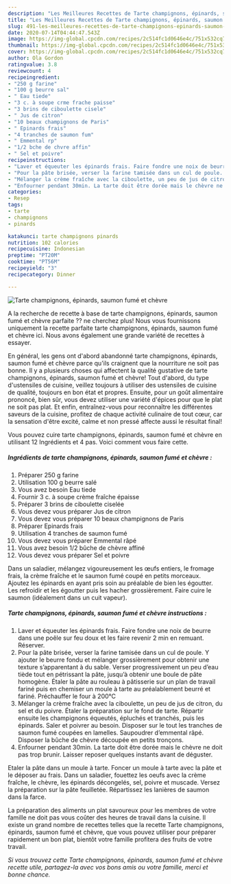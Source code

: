 ```yaml
---
description: "Les Meilleures Recettes de Tarte champignons, épinards, saumon fumé et chèvre"
title: "Les Meilleures Recettes de Tarte champignons, épinards, saumon fumé et chèvre"
slug: 491-les-meilleures-recettes-de-tarte-champignons-epinards-saumon-fume-et-chevre
date: 2020-07-14T04:44:47.543Z
image: https://img-global.cpcdn.com/recipes/2c514fc1d0646e4c/751x532cq70/tarte-champignons-epinards-saumon-fume-et-chevre-photo-principale-de-la-recette.jpg
thumbnail: https://img-global.cpcdn.com/recipes/2c514fc1d0646e4c/751x532cq70/tarte-champignons-epinards-saumon-fume-et-chevre-photo-principale-de-la-recette.jpg
cover: https://img-global.cpcdn.com/recipes/2c514fc1d0646e4c/751x532cq70/tarte-champignons-epinards-saumon-fume-et-chevre-photo-principale-de-la-recette.jpg
author: Ola Gordon
ratingvalue: 3.8
reviewcount: 4
recipeingredient:
- "250 g farine"
- "100 g beurre sal"
- " Eau tiede"
- "3 c. à soupe crme frache paisse"
- "3 brins de ciboulette cisele"
- " Jus de citron"
- "10 beaux champignons de Paris"
- " Epinards frais"
- "4 tranches de saumon fum"
- " Emmental rp"
- "1/2 bche de chvre affin"
- " Sel et poivre"
recipeinstructions:
- "Laver et équeuter les épinards frais. Faire fondre une noix de beurre dans une poêle sur feu doux et les faire revenir 2 min en remuant. Réserver."
- "Pour la pâte brisée, verser la farine tamisée dans un cul de poule. Y ajouter le beurre fondu et mélanger grossièrement pour obtenir une texture s’apparentant à du sable. Verser progressivement un peu d’eau tiède tout en pétrissant la pâte, jusqu’à obtenir une boule de pâte homogène. Étaler la pâte au rouleau à pâtisserie sur un plan de travail fariné puis en chemiser un moule à tarte au préalablement beurré et fariné. Préchauffer le four à 200°C"
- "Mélanger la crème fraîche avec la ciboulette, un peu de jus de citron, du sel et du poivre. Étaler la préparation sur le fond de tarte. Répartir ensuite les champignons équeutés, épluchés et tranchés, puis les épinards. Saler et poivrer au besoin. Disposer sur le tout les tranches de saumon fumé coupées en lamelles. Saupoudrer d’emmental râpé. Disposer la bûche de chèvre découpée en petits tronçons."
- "Enfourner pendant 30min. La tarte doit être dorée mais le chèvre ne doit pas trop brunir. Laisser reposer quelques instants avant de déguster."
categories:
- Resep
tags:
- tarte
- champignons
- pinards

katakunci: tarte champignons pinards 
nutrition: 102 calories
recipecuisine: Indonesian
preptime: "PT20M"
cooktime: "PT56M"
recipeyield: "3"
recipecategory: Dinner

---
```



![Tarte champignons, épinards, saumon fumé et chèvre](https://img-global.cpcdn.com/recipes/2c514fc1d0646e4c/751x532cq70/tarte-champignons-epinards-saumon-fume-et-chevre-photo-principale-de-la-recette.jpg)

A la recherche de recette à base de tarte champignons, épinards, saumon fumé et chèvre parfaite ?? ne cherchez plus! Nous vous fournissons uniquement la recette parfaite tarte champignons, épinards, saumon fumé et chèvre ici. Nous avons également une grande variété de recettes à essayer.

En général, les gens ont d'abord abandonné tarte champignons, épinards, saumon fumé et chèvre parce qu'ils craignent que la nourriture ne soit pas bonne. Il y a plusieurs choses qui affectent la qualité gustative de tarte champignons, épinards, saumon fumé et chèvre! Tout d'abord, du type d'ustensiles de cuisine, veillez toujours à utiliser des ustensiles de cuisine de qualité, toujours en bon état et propres. Ensuite, pour un goût alimentaire prononcé, bien sûr, vous devez utiliser une variété d'épices pour que le plat ne soit pas plat. Et enfin, entraînez-vous pour reconnaître les différentes saveurs de la cuisine, profitez de chaque activité culinaire de tout cœur, car la sensation d'être excité, calme et non pressé affecte aussi le résultat final!

<!--inarticleads1-->

Vous pouvez cuire tarte champignons, épinards, saumon fumé et chèvre en utilisant 12 Ingrédients et 4 pas. Voici comment vous faire cette.

##### Ingrédients de tarte champignons, épinards, saumon fumé et chèvre :

1. Préparer 250 g farine
1. Utilisation 100 g beurre salé
1. Vous avez besoin  Eau tiede
1. Fournir 3 c. à soupe crème fraîche épaisse
1. Préparer 3 brins de ciboulette ciselée
1. Vous devez vous préparer  Jus de citron
1. Vous devez vous préparer 10 beaux champignons de Paris
1. Préparer  Epinards frais
1. Utilisation 4 tranches de saumon fumé
1. Vous devez vous préparer  Emmental râpé
1. Vous avez besoin 1/2 bûche de chèvre affiné
1. Vous devez vous préparer  Sel et poivre


Dans un saladier, mélangez vigoureusement les œufs entiers, le fromage frais, la crème fraîche et le saumon fumé coupé en petits morceaux. Ajoutez les épinards en ayant pris soin au préalable de bien les égoutter. Les refroidir et les égoutter puis les hacher grossièrement. Faire cuire le saumon (idéalement dans un cuit vapeur). 

<!--inarticleads2-->

##### Tarte champignons, épinards, saumon fumé et chèvre instructions :

1. Laver et équeuter les épinards frais. Faire fondre une noix de beurre dans une poêle sur feu doux et les faire revenir 2 min en remuant. Réserver.
1. Pour la pâte brisée, verser la farine tamisée dans un cul de poule. Y ajouter le beurre fondu et mélanger grossièrement pour obtenir une texture s’apparentant à du sable. Verser progressivement un peu d’eau tiède tout en pétrissant la pâte, jusqu’à obtenir une boule de pâte homogène. Étaler la pâte au rouleau à pâtisserie sur un plan de travail fariné puis en chemiser un moule à tarte au préalablement beurré et fariné. Préchauffer le four à 200°C
1. Mélanger la crème fraîche avec la ciboulette, un peu de jus de citron, du sel et du poivre. Étaler la préparation sur le fond de tarte. Répartir ensuite les champignons équeutés, épluchés et tranchés, puis les épinards. Saler et poivrer au besoin. Disposer sur le tout les tranches de saumon fumé coupées en lamelles. Saupoudrer d’emmental râpé. Disposer la bûche de chèvre découpée en petits tronçons.
1. Enfourner pendant 30min. La tarte doit être dorée mais le chèvre ne doit pas trop brunir. Laisser reposer quelques instants avant de déguster.


Etaler la pâte dans un moule à tarte. Foncer un moule à tarte avec la pâte et le déposer au frais. Dans un saladier, fouettez les oeufs avec la crème fraîche, le chèvre, les épinards décongelés, sel, poivre et muscade. Versez la préparation sur la pâte feuilletée. Répartissez les lanières de saumon dans la farce. 

<!--inarticleads1-->

<p>
La préparation des aliments un plat savoureux pour les membres de votre famille ne doit pas vous coûter des heures de travail dans la cuisine. Il existe un grand nombre de recettes telles que la recette Tarte champignons, épinards, saumon fumé et chèvre, que vous pouvez utiliser pour préparer rapidement un bon plat, bientôt votre famille profitera des fruits de votre travail.
</p>

<p>
<i>Si vous trouvez cette Tarte champignons, épinards, saumon fumé et chèvre recette utile, partagez-la avec vos bons amis ou votre famille, merci et bonne chance.</i>
</p>
